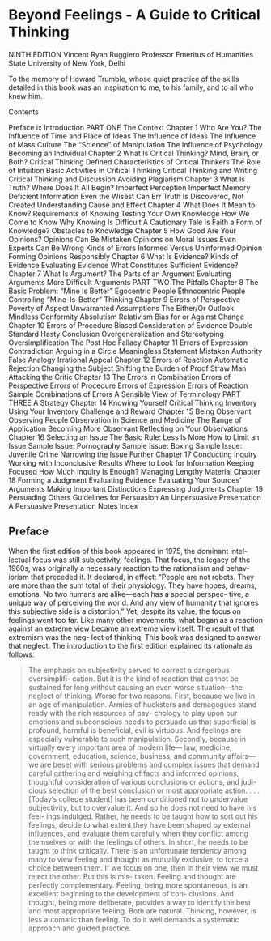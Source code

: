 # Beyond Feelings - A Guide to Critical Thinking
NINTH EDITION
Vincent Ryan Ruggiero
Professor Emeritus of Humanities State University of New York, Delhi

To the memory of Howard Trumble, whose quiet practice of the skills detailed in this book was an inspiration to me, to his family, and to all who knew him.

Contents

Preface ix
Introduction
PART ONE The Context
Chapter 1 Who Are You?
    The Influence of Time and Place of Ideas
    The Influence of Ideas
    The Influence of Mass Culture
    The “Science” of Manipulation
    The Influence of Psychology
    Becoming an Individual
Chapter 2 What Is Critical Thinking?
    Mind, Brain, or Both?
    Critical Thinking Defined
    Characteristics of Critical Thinkers
    The Role of Intuition
    Basic Activities in Critical Thinking
    Critical Thinking and Writing
    Critical Thinking and Discussion
    Avoiding Plagiarism
Chapter 3 What Is Truth?
    Where Does It All Begin?
    Imperfect Perception
    Imperfect Memory
    Deficient Information
    Even the Wisest Can Err
    Truth Is Discovered, Not Created
    Understanding Cause and Effect
Chapter 4 What Does It Mean to Know?
    Requirements of Knowing
    Testing Your Own Knowledge
    How We Come to Know
    Why Knowing Is Difficult
    A Cautionary Tale
    Is Faith a Form of Knowledge?
    Obstacles to Knowledge
Chapter 5 How Good Are Your Opinions?
    Opinions Can Be Mistaken
    Opinions on Moral Issues
    Even Experts Can Be Wrong
    Kinds of Errors
    Informed Versus Uninformed Opinion
    Forming Opinions Responsibly
Chapter 6 What Is Evidence?
    Kinds of Evidence
    Evaluating Evidence
    What Constitutes Sufficient Evidence?
Chapter 7 What Is Argument?
    The Parts of an Argument
    Evaluating Arguments
    More Difficult Arguments
PART TWO The Pitfalls
Chapter 8 The Basic Problem: “Mine Is Better”
    Egocentric People
    Ethnocentric People
    Controlling “Mine-Is-Better” Thinking
Chapter 9 Errors of Perspective
    Poverty of Aspect
    Unwarranted Assumptions
    The Either/Or Outlook
    Mindless Conformity
    Absolutism
    Relativism
    Bias for or Against Change
Chapter 10 Errors of Procedure
    Biased Consideration of Evidence
    Double Standard
    Hasty Conclusion
    Overgeneralization and Stereotyping
    Oversimplification
    The Post Hoc Fallacy
Chapter 11 Errors of Expression
    Contradiction
    Arguing in a Circle
    Meaningless Statement
    Mistaken Authority
    False Analogy
    Irrational Appeal
Chapter 12 Errors of Reaction
    Automatic Rejection
    Changing the Subject
    Shifting the Burden of Proof
    Straw Man
    Attacking the Critic
Chapter 13 The Errors in Combination
    Errors of Perspective
    Errors of Procedure
    Errors of Expression
    Errors of Reaction
    Sample Combinations of Errors
    A Sensible View of Terminology
PART THREE A Strategy
Chapter 14 Knowing Yourself
    Critical Thinking Inventory
    Using Your Inventory
    Challenge and Reward
Chapter 15 Being Observant
    Observing People
    Observation in Science and Medicine
    The Range of Application
    Becoming More Observant
    Reflecting on Your Observations
Chapter 16 Selecting an Issue
    The Basic Rule: Less Is More
    How to Limit an Issue
    Sample Issue: Pornography
    Sample Issue: Boxing
    Sample Issue: Juvenile Crime
    Narrowing the Issue Further
Chapter 17 Conducting Inquiry
    Working with Inconclusive Results
    Where to Look for Information
    Keeping Focused
    How Much Inquiry Is Enough?
    Managing Lengthy Material
Chapter 18 Forming a Judgment
    Evaluating Evidence
    Evaluating Your Sources’ Arguments
    Making Important Distinctions
    Expressing Judgments
Chapter 19 Persuading Others
    Guidelines for Persuasion
    An Unpersuasive Presentation
    A Persuasive Presentation
Notes
Index

## Preface

When the first edition of this book appeared in 1975, the dominant intel- lectual focus was still subjectivity, feelings. That focus, the legacy of the 1960s, was originally a necessary reaction to the rationalism and behav- iorism that preceded it. It declared, in effect: “People are not robots. They are more than the sum total of their physiology. They have hopes, dreams, emotions. No two humans are alike—each has a special perspec- tive, a unique way of perceiving the world. And any view of humanity that ignores this subjective side is a distortion.”
Yet, despite its value, the focus on feelings went too far. Like many other movements, what began as a reaction against an extreme view became an extreme view itself. The result of that extremism was the neg- lect of thinking. This book was designed to answer that neglect. The introduction to the first edition explained its rationale as follows:
>The emphasis on subjectivity served to correct a dangerous oversimplifi- cation. But it is the kind of reaction that cannot be sustained for long without causing an even worse situation—the neglect of thinking. Worse for two reasons. First, because we live in an age of manipulation. Armies of hucksters and demagogues stand ready with the rich resources of psy- chology to play upon our emotions and subconscious needs to persuade us that superficial is profound, harmful is beneficial, evil is virtuous. And feelings are especially vulnerable to such manipulation.
>Secondly, because in virtually every important area of modern life— law, medicine, government, education, science, business, and community affairs—we are beset with serious problems and complex issues that demand careful gathering and weighing of facts and informed opinions, thoughtful consideration of various conclusions or actions, and judi- cious selection of the best conclusion or most appropriate action. . . .
>[Today’s college student] has been conditioned not to undervalue subjectivity, but to overvalue it. And so he does not need to have his feel- ings indulged. Rather, he needs to be taught how to sort out his feelings, decide to what extent they have been shaped by external influences, and evaluate them carefully when they conflict among themselves or with the feelings of others. In short, he needs to be taught to think critically.
>There is an unfortunate tendency among many to view feeling and thought as mutually exclusive, to force a choice between them. If we focus on one, then in their view we must reject the other. But this is mis- taken. Feeling and thought are perfectly complementary. Feeling, being more spontaneous, is an excellent beginning to the development of con- clusions. And thought, being more deliberate, provides a way to identify the best and most appropriate feeling. Both are natural.
>Thinking, however, is less automatic than feeling. To do it well demands a systematic approach and guided practice.



